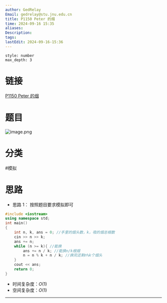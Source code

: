```yaml
---
author: GedRelay
Email: gedrelay@stu.jnu.edu.cn
title: P1150 Peter 的烟
time: 2024-09-16 15:35
aliases: 
Description: 
tags: 
lastEdit: 2024-09-16-15:36
---
```


```toc
style: number
max_depth: 3
```

# 链接
[P1150 Peter 的烟](https://www.luogu.com.cn/problem/P1150) 

# 题目
![image.png](https://ged-pic-bed.oss-cn-guangzhou.aliyuncs.com/img/202409161535383.png)


# 分类
#模拟 

# 思路
- 思路 1：
按照题目要求模拟即可


```cpp
#include <iostream>
using namespace std;
int main()
{
    int n, k, ans = 0; //手里的烟头数，k，吸的烟总根数
    cin >> n >> k;
    ans += n;
    while (n >= k){ //能换
        ans += n / k; //能换n/k根烟
        n = n % k + n / k; //换完还剩n%k个烟头
    }
    cout << ans;
    return 0;
}
```


- 时间复杂度：${O\left( 1 \right)  }$ 
- 空间复杂度：${O\left( 1 \right)  }$ 


---

